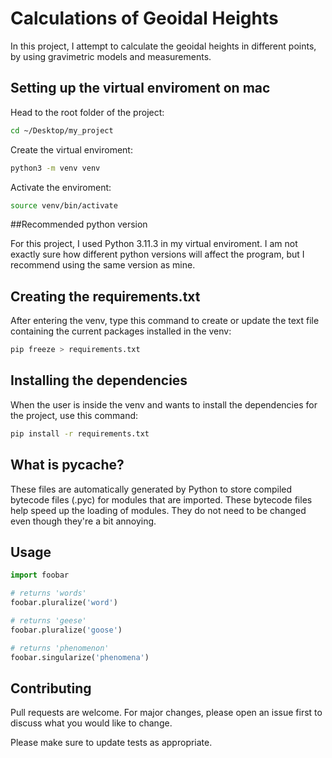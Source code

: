 # Calculations of Geoidal Heights

In this project, I attempt to calculate the geoidal heights in different points, by using gravimetric models and measurements.

## Setting up the virtual enviroment on mac

Head to the root folder of the project:

```bash
cd ~/Desktop/my_project
```
Create the virtual enviroment:

```bash
python3 -m venv venv
```
Activate the enviroment:

```bash
source venv/bin/activate
```

##Recommended python version

For this project, I used Python 3.11.3 in my virtual enviroment. I am not exactly sure how different python versions will affect the program, but I recommend using the same version as mine.

## Creating the requirements.txt

After entering the venv, type this command to create or update the text file containing the current packages installed in the venv:

```bash
pip freeze > requirements.txt
```

## Installing the dependencies

When the user is inside the venv and wants to install the dependencies for the project, use this command: 

```bash
pip install -r requirements.txt
```

## What is __pycache__?

These files are automatically generated by Python to store compiled bytecode files (.pyc) for modules that are imported. These bytecode files help speed up the loading of modules. They do not need to be changed even though they're a bit annoying.


## Usage

```python
import foobar

# returns 'words'
foobar.pluralize('word')

# returns 'geese'
foobar.pluralize('goose')

# returns 'phenomenon'
foobar.singularize('phenomena')
```

## Contributing

Pull requests are welcome. For major changes, please open an issue first
to discuss what you would like to change.

Please make sure to update tests as appropriate.
